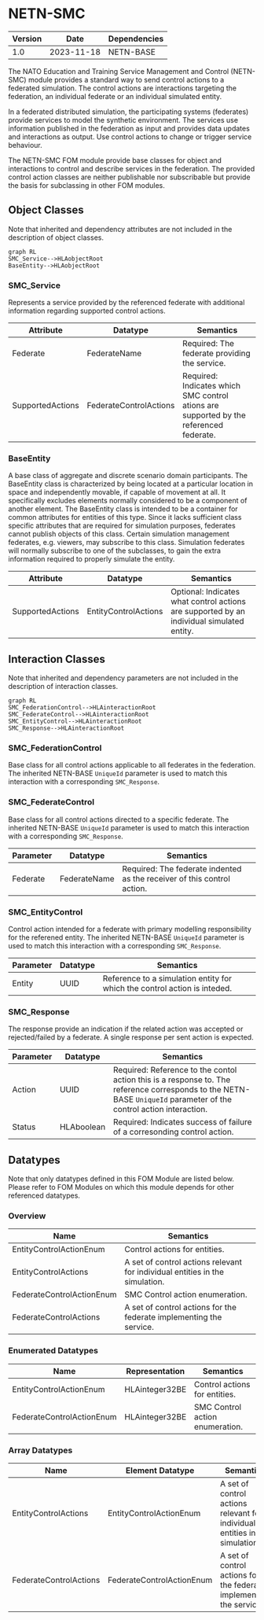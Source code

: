 
# NETN-SMC
|Version| Date| Dependencies|
|---|---|---|
|1.0|2023-11-18|NETN-BASE|

The NATO Education and Training Service Management and Control (NETN-SMC) module provides a standard way to send control actions to a federated simulation. The control actions are interactions targeting the federation, an individual federate or an individual simulated entity.

In a federated distributed simulation, the participating systems (federates) provide services to model the synthetic environment. The services use information published in the federation as input and provides data updates and interactions as output. Use control actions to change or trigger service behaviour.

The NETN-SMC FOM module provide base classes for object and interactions to control and describe services in the federation. The provided control action classes are neither publishable nor subscribable but provide the basis for subclassing in other FOM modules.


## Object Classes

Note that inherited and dependency attributes are not included in the description of object classes.

```mermaid
graph RL
SMC_Service-->HLAobjectRoot
BaseEntity-->HLAobjectRoot
```

### SMC_Service

Represents a service provided by the referenced federate with additional information regarding supported control actions.

|Attribute|Datatype|Semantics|
|---|---|---|
|Federate|FederateName|Required: The federate providing the service.|
|SupportedActions|FederateControlActions|Required: Indicates which SMC control ations are supported by the referenced federate.|

### BaseEntity

A base class of aggregate and discrete scenario domain participants. The BaseEntity class is characterized by being located at a particular location in space and independently movable, if capable of movement at all. It specifically excludes elements normally considered to be a component of another element. The BaseEntity class is intended to be a container for common attributes for entities of this type. Since it lacks sufficient class specific attributes that are required for simulation purposes, federates cannot publish objects of this class. Certain simulation management federates, e.g. viewers, may subscribe to this class. Simulation federates will normally subscribe to one of the subclasses, to gain the extra information required to properly simulate the entity.

|Attribute|Datatype|Semantics|
|---|---|---|
|SupportedActions|EntityControlActions|Optional: Indicates what control actions are supported by an individual simulated entity.|

## Interaction Classes

Note that inherited and dependency parameters are not included in the description of interaction classes.

```mermaid
graph RL
SMC_FederationControl-->HLAinteractionRoot
SMC_FederateControl-->HLAinteractionRoot
SMC_EntityControl-->HLAinteractionRoot
SMC_Response-->HLAinteractionRoot
```

### SMC_FederationControl

Base class for all control actions applicable to all federates in the federation. The inherited NETN-BASE `UniqueId` parameter is used to match this interaction with a corresponding `SMC_Response`.


### SMC_FederateControl

Base class for all control actions directed to a specific federate. The inherited NETN-BASE `UniqueId` parameter is used to match this interaction with a corresponding `SMC_Response`.

|Parameter|Datatype|Semantics|
|---|---|---|
|Federate|FederateName|Required: The federate indented as the receiver of this control action.|

### SMC_EntityControl

Control action intended for a federate with primary modelling responsibility for the referened entity. The inherited NETN-BASE `UniqueId` parameter is used to match this interaction with a corresponding `SMC_Response`.

|Parameter|Datatype|Semantics|
|---|---|---|
|Entity|UUID|Reference to a simulation entity for which the control action is inteded.|

### SMC_Response

The response provide an indication if the related action was accepted or rejected/failed by a federate. A single response per sent action is expected.

|Parameter|Datatype|Semantics|
|---|---|---|
|Action|UUID|Required: Reference to the contol action this is a response to. The reference corresponds to the NETN-BASE `UniqueId` parameter of the control action interaction.|
|Status|HLAboolean|Required: Indicates success of failure of a corresonding control action.|

## Datatypes

Note that only datatypes defined in this FOM Module are listed below. Please refer to FOM Modules on which this module depends for other referenced datatypes.

### Overview
|Name|Semantics|
|---|---|
|EntityControlActionEnum|Control actions for entities.|
|EntityControlActions|A set of control actions relevant for individual entities in the simulation.|
|FederateControlActionEnum|SMC Control action enumeration.|
|FederateControlActions|A set of control actions for the federate implementing the service.|
        
### Enumerated Datatypes
|Name|Representation|Semantics|
|---|---|---|
|EntityControlActionEnum|HLAinteger32BE|Control actions for entities.|
|FederateControlActionEnum|HLAinteger32BE|SMC Control action enumeration.|
        
### Array Datatypes
|Name|Element Datatype|Semantics|
|---|---|---|
|EntityControlActions|EntityControlActionEnum|A set of control actions relevant for individual entities in the simulation.|
|FederateControlActions|FederateControlActionEnum|A set of control actions for the federate implementing the service.|
    